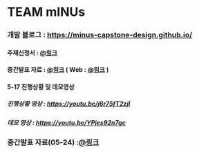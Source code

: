 # TEAM mINUs 

### 개발 블로그 : https://minus-capstone-design.github.io/
#### 주제신청서 : [@링크](https://github.com/mINUs-capstone-design/application-form/blob/cdf3024889d638a528b51fc893334a6e1d7e4295/%5BmINUs%5D-%EC%A3%BC%EC%A0%9C%20%EC%84%A0%EC%A0%95%20%EB%B3%B4%EA%B3%A0%EC%84%9C.pdf)

#### 중간발표 자료 : [@링크](https://github.com/mINUs-capstone-design/application-form/blob/8b399983f7f5f1971a5d8bf9cf87bc8175b9c788/team_mINUS_midterm.pptx)  ( Web :  [@링크](https://www.canva.com/design/DAGEgjfRtnE/bSOXM52JEBv6pX0IXzKsWg/edit?utm_content=DAGEgjfRtnE&utm_campaign=designshare&utm_medium=link2&utm_source=sharebutton) )

#### 5-17 진행상황 및 데모영상
##### 진행상황 영상 : https://youtu.be/j6r75fT2zjI
##### 데모 영상 : https://youtu.be/YPjes92n7gc

### 중간발표 자료(05-24) :[@링크](https://www.canva.com/design/DAGGA8CNgFk/dzC69mSsDJGEo1DYre543Q/edit?utm_content=DAGGA8CNgFk&utm_campaign=designshare&utm_medium=link2&utm_source=sharebutton)
<!--

**Here are some ideas to get you started:**

🙋‍♀️ A short introduction - what is your organization all about?
🌈 Contribution guidelines - how can the community get involved?
👩‍💻 Useful resources - where can the community find your docs? Is there anything else the community should know?
🍿 Fun facts - what does your team eat for breakfast?
🧙 Remember, you can do mighty things with the power of [Markdown](https://docs.github.com/github/writing-on-github/getting-started-with-writing-and-formatting-on-github/basic-writing-and-formatting-syntax)
-->
